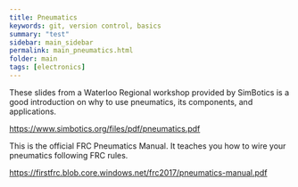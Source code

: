 ```yaml
---
title: Pneumatics
keywords: git, version control, basics
summary: "test"
sidebar: main_sidebar
permalink: main_pneumatics.html
folder: main
tags: [electronics]
---
```


These slides from a Waterloo Regional workshop provided by SimBotics is a good introduction on why to use pneumatics, its components, and applications.

<https://www.simbotics.org/files/pdf/pneumatics.pdf>

This is the official FRC Pneumatics Manual. It teaches you how to wire your pneumatics following FRC rules.

<https://firstfrc.blob.core.windows.net/frc2017/pneumatics-manual.pdf>